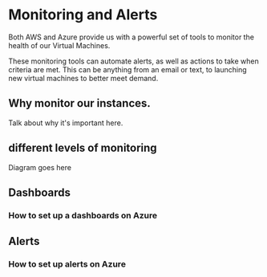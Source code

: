# Monitoring and Alerts

Both AWS and Azure provide us with a powerful set of tools to monitor the health of our Virtual Machines.

These monitoring tools can automate alerts, as well as actions to take when criteria are met. This can be anything from an email or text, to launching new virtual machines to better meet demand.

## Why monitor our instances.

Talk about why it's important here.

## different levels of monitoring

Diagram goes here

## Dashboards

### How to set up a dashboards on Azure

## Alerts

### How to set up alerts on Azure
